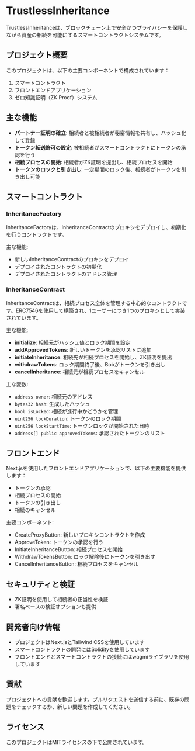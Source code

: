 # TrustlessInheritance

TrustlessInheritanceは、ブロックチェーン上で安全かつプライバシーを保護しながら資産の相続を可能にするスマートコントラクトシステムです。

## プロジェクト概要

このプロジェクトは、以下の主要コンポーネントで構成されています：

1. スマートコントラクト
2. フロントエンドアプリケーション
3. ゼロ知識証明（ZK Proof）システム

## 主な機能

- **パートナー証明の確立**: 相続者と被相続者が秘密情報を共有し、ハッシュ化して登録
- **トークン転送許可の設定**: 被相続者がスマートコントラクトにトークンの承認を行う
- **相続プロセスの開始**: 相続者がZK証明を提出し、相続プロセスを開始
- **トークンのロックと引き出し**: 一定期間のロック後、相続者がトークンを引き出し可能

## スマートコントラクト

### InheritanceFactory

InheritanceFactoryは、InheritanceContractのプロキシをデプロイし、初期化を行うコントラクトです。

主な機能:
- 新しいInheritanceContractのプロキシをデプロイ
- デプロイされたコントラクトの初期化
- デプロイされたコントラクトのアドレス管理

### InheritanceContract

InheritanceContractは、相続プロセス全体を管理する中心的なコントラクトです。ERC7546を使用して構築され、1ユーザーにつき1つのプロキシとして実装されています。

主な機能:
- **initialize**: 相続元がハッシュ値とロック期間を設定
- **addApprovedTokens**: 新しいトークンを承認リストに追加
- **initiateInheritance**: 相続先が相続プロセスを開始し、ZK証明を提出
- **withdrawTokens**: ロック期間終了後、Bobがトークンを引き出し
- **cancelInheritance**: 相続元が相続プロセスをキャンセル

主な変数:
- `address owner`: 相続元のアドレス
- `bytes32 hash`: 生成したハッシュ
- `bool isLocked`: 相続が進行中かどうかを管理
- `uint256 lockDuration`: トークンのロック期間
- `uint256 lockStartTime`: トークンロックが開始された日時
- `address[] public approvedTokens`: 承認されたトークンのリスト

## フロントエンド

Next.jsを使用したフロントエンドアプリケーションで、以下の主要機能を提供します：

- トークンの承認
- 相続プロセスの開始
- トークンの引き出し
- 相続のキャンセル

主要コンポーネント:
- CreateProxyButton: 新しいプロキシコントラクトを作成
- ApproveToken: トークンの承認を行う
- InitiateInheritanceButton: 相続プロセスを開始
- WithdrawTokensButton: ロック解除後にトークンを引き出す
- CancelInheritanceButton: 相続プロセスをキャンセル

## セキュリティと検証

- ZK証明を使用して相続者の正当性を検証
- 署名ベースの検証オプションも提供

## 開発者向け情報

- プロジェクトはNext.jsとTailwind CSSを使用しています
- スマートコントラクトの開発にはSolidityを使用しています
- フロントエンドとスマートコントラクトの接続にはwagmiライブラリを使用しています

## 貢献

プロジェクトへの貢献を歓迎します。プルリクエストを送信する前に、既存の問題をチェックするか、新しい問題を作成してください。

## ライセンス

このプロジェクトはMITライセンスの下で公開されています。